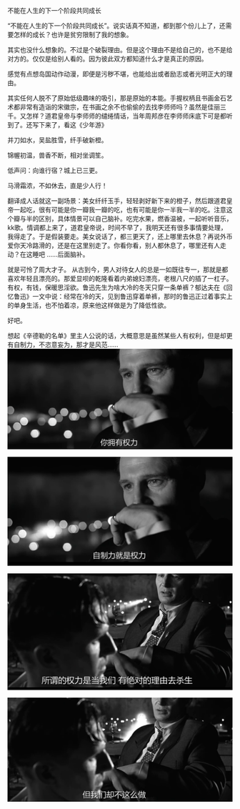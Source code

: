 不能在人生的下一个阶段共同成长



“不能在人生的下一个阶段共同成长”。说实话真不知道，都到那个份儿上了，还需要怎样的成长？也许是贫穷限制了我的想象。

其实也没什么想象的。不过是个破裂理由。但是这个理由不是给自己的，也不是给对方的。仅仅是给别人看的。因为彼此双方都知道什么才是真正的原因。

感觉有点想岛国动作动漫，即便是污秽不堪，也能给出或者励志或者光明正大的理由。 

其实任何人脱不了原始低级趣味的吸引，那是原始的本能。手握权柄且书画金石艺术都非常有造诣的宋徽宗，在书画之余不也偷偷的去找李师师吗？虽然是佳丽三千。又怎样？道君皇帝与李师师的缱绻情话，当年周邦彦在李师师床底下可是都听到了。还写下来了，看这《少年游》

并刀如水，吴盐胜雪，纤手破新橙。

锦幄初温，兽香不断，相对坐调笙。

低声问：向谁行宿？城上已三更。

马滑霜浓，不如休去，直是少人行！

翻译成人话就这一副场景：美女纤纤玉手，轻轻剥好新下来的橙子，然后跟道君皇帝一起吃，很有可能是你一瓣我一瓣的吃，也有可能是你一半我一半的吃。注意这个瓣与半的区别，具体情景可以自己脑补。吃完水果，燃香温被，一起听听音乐，kk歌。情调都上来了，道君皇帝说，时间不早了，我明天还有很多事情要处理，我得走了。于是假装要走。美女说话了，都三更天了，还上哪里去休息？再说外币爱你天冷路滑的，还是在这里别走了。你看你看，别人都休息了，哪里还有人走动？在这睡吧 ……后面脑补。

就是可怜了周大才子。
从古到今，男人对待女人的总是一如既往专一，那就是都喜欢年轻且漂亮的。那爱显呗的乾隆看着内弟媳妇漂亮，老根八尺的插了一杠子。有权，有钱，保暖思淫欲。鲁迅先生为啥大冷的冬天只穿一条单裤？郁达夫在《回忆鲁迅》一文中说：经常在冷的天，见到鲁迅穿着单裤，那时的鲁迅正过着事实上的单身生活，也不怕着凉，原来他这样做是为了降低性欲。

好吧。

想起《辛德勒的名单》里主人公说的话，大概意思是虽然某些人有权利，但是却更有自制力，不恣意妄为，那才是风范……
![自制力2.png](../../_resources/22cc10c84ef24859ad299e7c5f6d84a1.png)

![自制力1.png](../../_resources/4d662ec0d8f84cd684165cc4fb0c1eda.png)


![自制力3.png](../../_resources/c0c65328fe5e4883919de688ff785f16.png)


![自制力4.png](../../_resources/1b10c8b16a0c4e6096102f717c8ea1b2.png)






